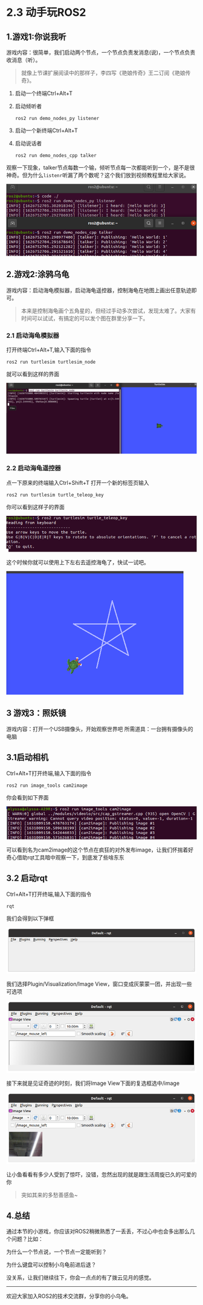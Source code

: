 # 2.3 动手玩ROS2

## 1.游戏1:你说我听

游戏内容：很简单，我们启动两个节点，一个节点负责发消息(说)，一个节点负责收消息（听）。

> 就像上节课扩展阅读中的那样子，李四写《艳娘传奇》王二订阅《艳娘传奇》。

1. 启动一个终端Ctrl+Alt+T

2. 启动倾听者

   ```
   ros2 run demo_nodes_py listener
   ```

3. 启动一个新终端Ctrl+Alt+T

4. 启动说话者

   ```
   ros2 run demo_nodes_cpp talker
   ```

观察一下现象，talker节点每数一个输，倾听节点每一次都能听到一个，是不是很神奇。但为什么`listenr`听漏了两个数呢？这个我们放到视频教程里给大家说。

![image-20210720114613697](2.4动手玩ROS2/imgs/image-20210720114613697.png)





## 2.游戏2:涂鸦乌龟

游戏内容：启动海龟模拟器，启动海龟遥控器，控制海龟在地图上画出任意轨迹即可。

> 本来是控制海龟画个五角星的，但经过手动多次尝试，发现太难了。大家有时间可以试试，有搞定的可以发个图在群里分享一下。



### 2.1 启动海龟模拟器

打开终端Ctrl+Alt+T,输入下面的指令

```
ros2 run turtlesim turtlesim_node
```

就可以看到这样的界面

![image-20210720123734477](2.4动手玩ROS2/imgs/image-20210720123734477.png)

### 2.2 启动海龟遥控器

点一下原来的终端输入Ctrl+Shift+T 打开一个新的标签页输入

```
ros2 run turtlesim turtle_teleop_key
```

你可以看到这样子的界面

![image-20210720124022925](2.4动手玩ROS2/imgs/image-20210720124022925.png)

这个时候你就可以使用上下左右去遥控海龟了，快试一试吧。

![image-20210720125026860](2.4动手玩ROS2/imgs/image-20210720125026860.png)




## 3 游戏3：照妖镜
游戏内容：打开一个USB摄像头，开始观察世界吧
所需道具：一台拥有摄像头的电脑

## 3.1启动相机

Ctrl+Alt+T打开终端,输入下面的指令

```
ros2 run image_tools cam2image
```

你会看到如下界面

![image-20210907134048243.png](2.4动手玩ROS2/imgs/image-20210907134048243.png)


可以看到名为cam2image的这个节点在疯狂的对外发布image，让我们怀揣着好奇心借助rqt工具暗中观察一下，到底发了些啥东东


## 3.2 启动rqt

Ctrl+Alt+T打开终端,输入下面的指令

```
rqt
```

我们会得到以下弹框

![image-20210907124022925.png](2.4动手玩ROS2/imgs/image-20210907124022925.png)

我们选择Plugin/Visualization/Image View，窗口变成灰蒙蒙一团，并出现一些可选项

![image-20210907114613697.png](2.4动手玩ROS2/imgs/image-20210907114613697.png)


接下来就是见证奇迹的时刻，我们将Image View下面的复选框选中/image

![image-20210907123734477.png](2.4动手玩ROS2/imgs/image-20210907123734477.png)


让小鱼看看有多少人受到了惊吓，没错，忽然出现的就是跟生活周旋已久的可爱的你

>突如其来的多愁善感鱼~ 


## 4.总结

通过本节的小游戏，你应该对ROS2稍微熟悉了一丢丢，不过心中也会多出那么几个问题？比如：

为什么一个节点说，一个节点一定能听到？

为什么键盘可以控制小乌龟前进后退？

没关系，让我们继续往下，你会一点点的有了拨云见月的感觉。

------

欢迎大家加入ROS2的技术交流群，分享你的小乌龟。





